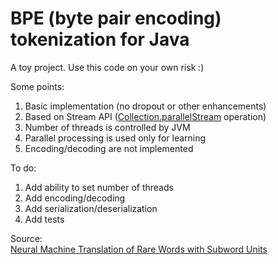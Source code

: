 # BPE (byte pair encoding) tokenization for Java

A toy project. Use this code on your own risk :)

Some points:
1. Basic implementation (no dropout or other enhancements)
2. Based on Stream API ([Collection.parallelStream](https://docs.oracle.com/javase/8/docs/api/java/util/Collection.html#parallelStream--) operation)
3. Number of threads is controlled by JVM
4. Parallel processing is used only for learning
5. Encoding/decoding are not implemented

To do:
1. Add ability to set number of threads
2. Add encoding/decoding
3. Add serialization/deserialization
4. Add tests

Source:<br>
[Neural Machine Translation of Rare Words with Subword Units](https://arxiv.org/pdf/1508.07909.pdf)